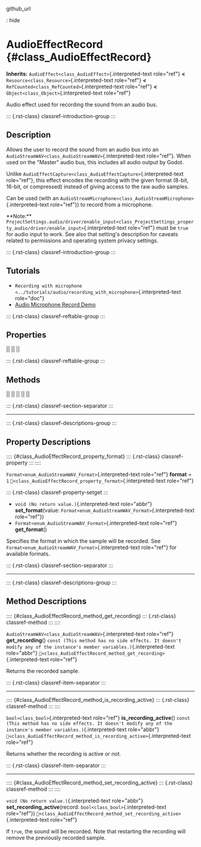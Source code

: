 github_url

:   hide

# AudioEffectRecord {#class_AudioEffectRecord}

**Inherits:** `AudioEffect<class_AudioEffect>`{.interpreted-text
role="ref"} **\<** `Resource<class_Resource>`{.interpreted-text
role="ref"} **\<** `RefCounted<class_RefCounted>`{.interpreted-text
role="ref"} **\<** `Object<class_Object>`{.interpreted-text role="ref"}

Audio effect used for recording the sound from an audio bus.

::: {.rst-class}
classref-introduction-group
:::

## Description

Allows the user to record the sound from an audio bus into an
`AudioStreamWAV<class_AudioStreamWAV>`{.interpreted-text role="ref"}.
When used on the \"Master\" audio bus, this includes all audio output by
Godot.

Unlike `AudioEffectCapture<class_AudioEffectCapture>`{.interpreted-text
role="ref"}, this effect encodes the recording with the given format
(8-bit, 16-bit, or compressed) instead of giving access to the raw audio
samples.

Can be used (with an
`AudioStreamMicrophone<class_AudioStreamMicrophone>`{.interpreted-text
role="ref"}) to record from a microphone.

\*\*Note:\*\*
`ProjectSettings.audio/driver/enable_input<class_ProjectSettings_property_audio/driver/enable_input>`{.interpreted-text
role="ref"} must be `true` for audio input to work. See also that
setting\'s description for caveats related to permissions and operating
system privacy settings.

::: {.rst-class}
classref-introduction-group
:::

## Tutorials

- `Recording with microphone <../tutorials/audio/recording_with_microphone>`{.interpreted-text
  role="doc"}
- [Audio Microphone Record
  Demo](https://godotengine.org/asset-library/asset/2760)

::: {.rst-class}
classref-reftable-group
:::

## Properties

||
||
||

::: {.rst-class}
classref-reftable-group
:::

## Methods

||
||
||
||
||

::: {.rst-class}
classref-section-separator
:::

------------------------------------------------------------------------

::: {.rst-class}
classref-descriptions-group
:::

## Property Descriptions

:::: {#class_AudioEffectRecord_property_format}
::: {.rst-class}
classref-property
:::
::::

`Format<enum_AudioStreamWAV_Format>`{.interpreted-text role="ref"}
**format** = `1`
`🔗<class_AudioEffectRecord_property_format>`{.interpreted-text
role="ref"}

::: {.rst-class}
classref-property-setget
:::

- `void (No return value.)`{.interpreted-text role="abbr"}
  **set_format**(value:
  `Format<enum_AudioStreamWAV_Format>`{.interpreted-text role="ref"})
- `Format<enum_AudioStreamWAV_Format>`{.interpreted-text role="ref"}
  **get_format**()

Specifies the format in which the sample will be recorded. See
`Format<enum_AudioStreamWAV_Format>`{.interpreted-text role="ref"} for
available formats.

::: {.rst-class}
classref-section-separator
:::

------------------------------------------------------------------------

::: {.rst-class}
classref-descriptions-group
:::

## Method Descriptions

:::: {#class_AudioEffectRecord_method_get_recording}
::: {.rst-class}
classref-method
:::
::::

`AudioStreamWAV<class_AudioStreamWAV>`{.interpreted-text role="ref"}
**get_recording**()
`const (This method has no side effects. It doesn't modify any of the instance's member variables.)`{.interpreted-text
role="abbr"}
`🔗<class_AudioEffectRecord_method_get_recording>`{.interpreted-text
role="ref"}

Returns the recorded sample.

::: {.rst-class}
classref-item-separator
:::

------------------------------------------------------------------------

:::: {#class_AudioEffectRecord_method_is_recording_active}
::: {.rst-class}
classref-method
:::
::::

`bool<class_bool>`{.interpreted-text role="ref"}
**is_recording_active**()
`const (This method has no side effects. It doesn't modify any of the instance's member variables.)`{.interpreted-text
role="abbr"}
`🔗<class_AudioEffectRecord_method_is_recording_active>`{.interpreted-text
role="ref"}

Returns whether the recording is active or not.

::: {.rst-class}
classref-item-separator
:::

------------------------------------------------------------------------

:::: {#class_AudioEffectRecord_method_set_recording_active}
::: {.rst-class}
classref-method
:::
::::

`void (No return value.)`{.interpreted-text role="abbr"}
**set_recording_active**(record: `bool<class_bool>`{.interpreted-text
role="ref"})
`🔗<class_AudioEffectRecord_method_set_recording_active>`{.interpreted-text
role="ref"}

If `true`, the sound will be recorded. Note that restarting the
recording will remove the previously recorded sample.
